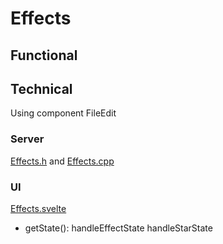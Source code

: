 # Effects

## Functional

## Technical

Using component FileEdit

### Server

[Effects.h](https://github.com/MoonModules/MoonLight/blob/main/lib/framework/Effects.h) and [Effects.cpp](https://github.com/MoonModules/MoonLight/blob/main/lib/framework/Effects.cpp)

### UI

[Effects.svelte](https://github.com/MoonModules/MoonLight/blob/main/interface/src/routes/system/status/Effects.svelte)

* getState(): handleEffectState handleStarState
